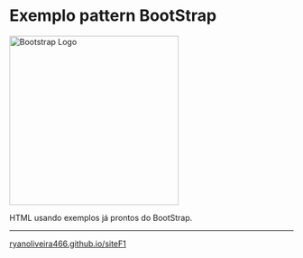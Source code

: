 # Exemplo pattern BootStrap

<img src="https://upload.wikimedia.org/wikipedia/commons/b/b2/Bootstrap_logo.svg" alt="Bootstrap Logo" width=300>

HTML usando exemplos já prontos do BootStrap.

---

[ryanoliveira466.github.io/siteF1](https://ryanoliveira466.github.io/siteF1/)
